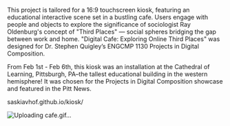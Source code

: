 This project is tailored for a 16:9 touchscreen kiosk, featuring an educational interactive scene set in a bustling cafe. Users engage with people and objects to explore the significance of sociologist Ray Oldenburg's concept of "Third Places" — social spheres bridging the gap between work and home. "Digital Cafe: Exploring Online Third Places" was designed for Dr. Stephen Quigley’s ENGCMP 1130 Projects in Digital Composition.

From Feb 1st - Feb 6th, this kiosk was an installation at the Cathedral of Learning, Pittsburgh, PA–the tallest educational building in the western hemisphere! It was chosen for the Projects in Digital Composition showcase and featured in the Pitt News.

saskiavhof.github.io/kiosk/




![Uploading cafe.gif…]()


